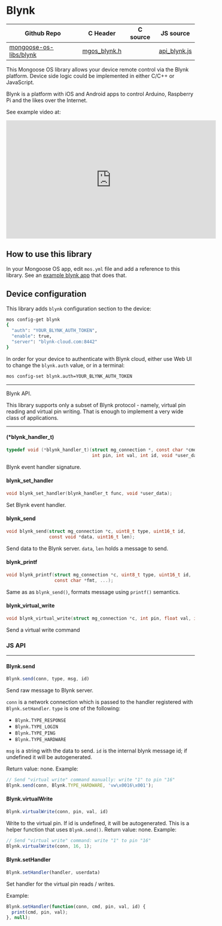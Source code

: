# Blynk
| Github Repo | C Header | C source  | JS source |
| ----------- | -------- | --------  | ----------------- |
| [mongoose-os-libs/blynk](https://github.com/mongoose-os-libs/blynk) | [mgos_blynk.h](https://github.com/mongoose-os-libs/blynk/tree/master/include/mgos_blynk.h) | &nbsp;  | [api_blynk.js](https://github.com/mongoose-os-libs/blynk/tree/master/mjs_fs/api_blynk.js)         |



This Mongoose OS library allows your device remote control via
the Blynk platform. Device side logic could be implemented in either
C/C++ or JavaScript.

Blynk is a platform with iOS and Android apps to control Arduino,
Raspberry Pi and the likes over the Internet.

See example video at:

<iframe src="https://www.youtube.com/embed/9lTIN_WRWMs"
  width="560" height="315"  frameborder="0" allowfullscreen></iframe>

## How to use this library

In your Mongoose OS app, edit `mos.yml` file and add a reference to this
library. See an [example blynk app](https://github.com/mongoose-os-apps/blynk)
that does that.

## Device configuration

This library adds `blynk` configuration section to the device:

```bash
mos config-get blynk
{
  "auth": "YOUR_BLYNK_AUTH_TOKEN",
  "enable": true,
  "server": "blynk-cloud.com:8442"
}
```

In order for your device to authenticate with Blynk cloud, either use
Web UI to change the `blynk.auth` value, or in a terminal:

```bash
mos config-set blynk.auth=YOUR_BLYNK_AUTH_TOKEN
```



 ----- 

Blynk API.

This library supports only a subset of Blynk protocol - namely, virtual
pin reading and virtual pin writing. That is enough to implement a very
wide class of applications.
 

 ----- 
#### (*blynk_handler_t)

```c
typedef void (*blynk_handler_t)(struct mg_connection *, const char *cmd,
                                int pin, int val, int id, void *user_data);
```
 Blynk event handler signature. 
#### blynk_set_handler

```c
void blynk_set_handler(blynk_handler_t func, void *user_data);
```
 Set Blynk event handler. 
#### blynk_send

```c
void blynk_send(struct mg_connection *c, uint8_t type, uint16_t id,
                const void *data, uint16_t len);
```
 Send data to the Blynk server. `data`, `len` holds a message to send. 
#### blynk_printf

```c
void blynk_printf(struct mg_connection *c, uint8_t type, uint16_t id,
                  const char *fmt, ...);
```
 Same as as `blynk_send()`, formats message using `printf()` semantics. 
#### blynk_virtual_write

```c
void blynk_virtual_write(struct mg_connection *c, int pin, float val, int id);
```
 Send a virtual write command 

### JS API

 --- 
#### Blynk.send

```javascript
Blynk.send(conn, type, msg, id)
```
Send raw message to Blynk server.

`conn` is a network connection which is passed to the handler registered
with `Blynk.setHandler`. `type` is one of the following:

- `Blynk.TYPE_RESPONSE`
- `Blynk.TYPE_LOGIN`
- `Blynk.TYPE_PING`
- `Blynk.TYPE_HARDWARE`

`msg` is a string with the data to send. `id` is the internal blynk
message id; if undefined it will be autogenerated.

Return value: none.
Example:
```javascript
// Send "virtual write" command manually: write "1" to pin "16"
Blynk.send(conn, Blynk.TYPE_HARDWARE, 'vw\x0016\x001');
```
#### Blynk.virtualWrite

```javascript
Blynk.virtualWrite(conn, pin, val, id)
```
Write to the virtual pin. If id is undefined, it will be autogenerated.
This is a helper function that uses `Blynk.send()`.
Return value: none.
Example:
```javascript
// Send "virtual write" command: write "1" to pin "16"
Blynk.virtualWrite(conn, 16, 1);
```
#### Blynk.setHandler

```javascript
Blynk.setHandler(handler, userdata)
```
Set handler for the virtual pin reads / writes.

Example:
```javascript
Blynk.setHandler(function(conn, cmd, pin, val, id) {
  print(cmd, pin, val);
}, null);
```
